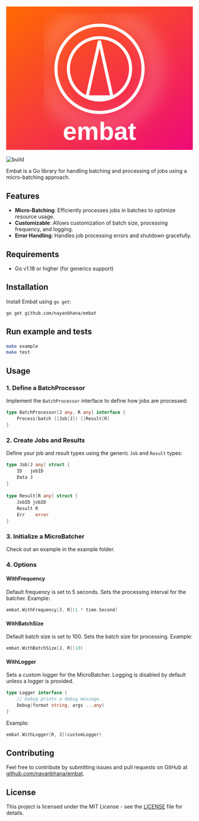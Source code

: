 ![embat Logo](./logo.svg)

![build](https://github.com/nayanbhana/embat/actions/workflows/build.yml/badge.svg)

Embat is a Go library for handling batching and processing of jobs using a micro-batching approach.

## Features

- **Micro-Batching**: Efficiently processes jobs in batches to optimize resource usage.
- **Customizable**: Allows customization of batch size, processing frequency, and logging.
- **Error Handling**: Handles job processing errors and shutdown gracefully.

## Requirements

- Go v1.18 or higher (for generics support)

## Installation

Install Embat using `go get`:

```sh
go get github.com/nayanbhana/embat
```

## Run example and tests

```sh
make example
make test
```

## Usage

### 1. Define a BatchProcessor

Implement the `BatchProcessor` interface to define how jobs are processed:

```go
type BatchProcessor[J any, R any] interface {
    Process(batch []Job[J]) []Result[R]
}
```

### 2. Create Jobs and Results

Define your job and result types using the generic `Job` and `Result` types:

```go
type Job[J any] struct {
    ID   jobID
    Data J
}

type Result[R any] struct {
    JobID jobID
    Result R
    Err    error
}
```

### 3. Initialize a MicroBatcher

Check out an example in the example folder.

### 4. Options

#### WithFrequency

Default frequency is set to 5 seconds.
Sets the processing interval for the batcher. Example:

```go
embat.WithFrequency[J, R](1 * time.Second)
```

#### WithBatchSize

Default batch size is set to 100.
Sets the batch size for processing. Example:

```go
embat.WithBatchSize[J, R](10)
```

#### WithLogger

Sets a custom logger for the MicroBatcher. 
Logging is disabled by default unless a logger is provided.

```go
type Logger interface {
	// Debug prints a debug message.
	Debug(format string, args ...any)
}
```

Example:

```go
embat.WithLogger[R, J](customLogger)
```

## Contributing

Feel free to contribute by submitting issues and pull requests on GitHub at [github.com/nayanbhana/embat](https://github.com/nayanbhana/embat).

## License

This project is licensed under the MIT License - see the [LICENSE](LICENSE) file for details.

